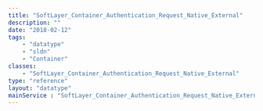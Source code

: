 ```yaml
---
title: "SoftLayer_Container_Authentication_Request_Native_External"
description: ""
date: "2018-02-12"
tags:
    - "datatype"
    - "sldn"
    - "Container"
classes:
    - "SoftLayer_Container_Authentication_Request_Native_External"
type: "reference"
layout: "datatype"
mainService : "SoftLayer_Container_Authentication_Request_Native_External"
---
```

